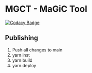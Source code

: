 # MGCT - MaGiC Tool

[![Codacy Badge](https://app.codacy.com/project/badge/Grade/d5c10d44cd184248947aa0e615414f94)](https://www.codacy.com/gh/FED-tools/cli-magic/dashboard?utm_source=github.com&amp;utm_medium=referral&amp;utm_content=FED-tools/cli-magic&amp;utm_campaign=Badge_Grade)
## Publishing

1.  Push all changes to main
2.  yarn inst
3.  yarn build
4.  yarn deploy
